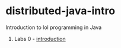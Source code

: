 distributed-java-intro
======================

Introduction to lol programming in Java

1. Labs 0 - [introduction](0-introduction/README.md)
